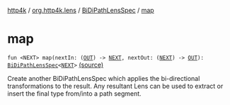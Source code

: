 [http4k](../../index.md) / [org.http4k.lens](../index.md) / [BiDiPathLensSpec](index.md) / [map](./map.md)

# map

`fun <NEXT> map(nextIn: (`[`OUT`](index.md#OUT)`) -> `[`NEXT`](map.md#NEXT)`, nextOut: (`[`NEXT`](map.md#NEXT)`) -> `[`OUT`](index.md#OUT)`): `[`BiDiPathLensSpec`](index.md)`<`[`NEXT`](map.md#NEXT)`>` [(source)](https://github.com/http4k/http4k/blob/master/http4k-core/src/main/kotlin/org/http4k/lens/path.kt#L65)

Create another BiDiPathLensSpec which applies the bi-directional transformations to the result. Any resultant Lens can be
used to extract or insert the final type from/into a path segment.

